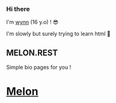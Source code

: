 ### Hi there

I'm [wynn](https://wynn.rest) (16 y.o) ! :sunglasses:

I'm slowly but surely trying to learn html :ghost:

## MELON.REST
Simple bio pages for you !
# [Melon](https://cdn.discordapp.com/avatars/921116870730465380/6d5e22b01f2069b79074d0b3978ed5b9.webp)
